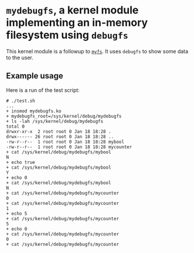 # `mydebugfs`, a kernel module implementing an in-memory filesystem using `debugfs`

This kernel module is a followup to [`myfs`](../myfs). It uses `debugfs` to show some data to the user.

## Example usage

Here is a run of the test script:

```
# ./test.sh
...
+ insmod mydebugfs.ko
+ mydebugfs_root=/sys/kernel/debug/mydebugfs
+ ls -lah /sys/kernel/debug/mydebugfs
total 0
drwxr-xr-x  2 root root 0 Jan 18 18:28 .
drwx------ 26 root root 0 Jan 18 18:28 ..
-rw-r--r--  1 root root 0 Jan 18 18:28 mybool
-rw-r--r--  1 root root 0 Jan 18 18:28 mycounter
+ cat /sys/kernel/debug/mydebugfs/mybool
N
+ echo true
+ cat /sys/kernel/debug/mydebugfs/mybool
Y
+ echo 0
+ cat /sys/kernel/debug/mydebugfs/mybool
N
+ cat /sys/kernel/debug/mydebugfs/mycounter
0
+ cat /sys/kernel/debug/mydebugfs/mycounter
1
+ echo 5
+ cat /sys/kernel/debug/mydebugfs/mycounter
5
+ echo 0
+ cat /sys/kernel/debug/mydebugfs/mycounter
0
+ cat /sys/kernel/debug/mydebugfs/mycounter
```
